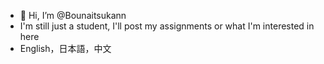 - 👋 Hi, I’m @Bounaitsukann
- I'm still just a student, I'll post my assignments or what I'm interested in here
- English，日本語，中文

<!---
Bounaitsukann/Bounaitsukann is a ✨ special ✨ repository because its `README.md` (this file) appears on your GitHub profile.
You can click the Preview link to take a look at your changes.
--->
